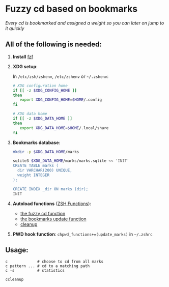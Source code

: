 # Fuzzy cd based on bookmarks

_Every cd is bookmarked and assigned a weight so you can later on jump to it quickly_

## All of the following is needed:

1. **Install** [fzf](https://github.com/junegunn/fzf)

2. **XDG setup**:

   In `/etc/zsh/zshenv`, `/etc/zshenv` or `~/.zshenv`:
   ```sh
   # XDG configuration home
   if [[ -z $XDG_CONFIG_HOME ]]
   then
      export XDG_CONFIG_HOME=$HOME/.config
   fi

   # XDG data home
   if [[ -z $XDG_DATA_HOME ]]
   then
      export XDG_DATA_HOME=$HOME/.local/share
   fi
   ```

3. **Bookmarks database**:

   ```sh
   mkdir -p $XDG_DATA_HOME/marks

   sqlite3 $XDG_DATA_HOME/marks/marks.sqlite << 'INIT'
   CREATE TABLE marks (
     dir VARCHAR(200) UNIQUE,
     weight INTEGER
   );

   CREATE INDEX _dir ON marks (dir);
   INIT
   ```

4. **Autoload functions** ([ZSH Functions](http://zsh.sourceforge.net/Doc/Release/Functions.html)):  
     * [the fuzzy cd function](https://github.com/kurkale6ka/zsh/blob/master/autoload/fuzzy/c)
     * [the bookmarks update function](https://github.com/kurkale6ka/zsh/blob/master/autoload/fuzzy/update_marks)
     * [cleanup](https://github.com/kurkale6ka/zsh/blob/master/autoload/fuzzy/ccleanup)

5. **PWD hook function**: `chpwd_functions+=(update_marks)` in `~/.zshrc`

## Usage:
```
c             # choose to cd from all marks
c pattern ... # cd to a matching path
c -s          # statistics

ccleanup
```
